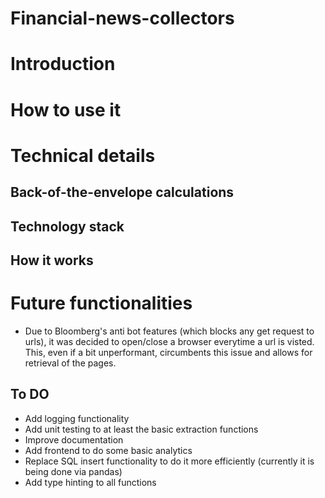 # Financial-news-collectors

# Introduction


# How to use it


# Technical details

## Back-of-the-envelope calculations

## Technology stack

## How it works

# Future functionalities


* Due to Bloomberg's anti bot features (which blocks any get request to urls), it was decided to open/close a browser everytime a url is visted. This, even if a bit unperformant, circumbents this issue and allows for retrieval of the pages.

## To DO

* Add logging functionality
* Add unit testing to at least the basic extraction functions
* Improve documentation
* Add frontend to do some basic analytics
* Replace SQL insert functionality to do it more efficiently (currently it is being done via pandas)
* Add type hinting to all functions
